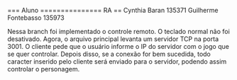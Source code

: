 === Aluno =============== RA ==
Cynthia Baran           135371
Guilherme Fontebasso    135973


Nessa branch foi implementado o controle remoto. O teclado normal não foi desativado.
Agora, o arquivo principal levanta um servidor TCP na porta 3001. 
O cliente pede que o usuário informe o IP do servidor com o jogo que se quer controlar. Depois disso, se a conexão for bem sucedida, todo caracter inserido pelo cliente será enviado para o servidor, podendo assim controlar o personagem. 
